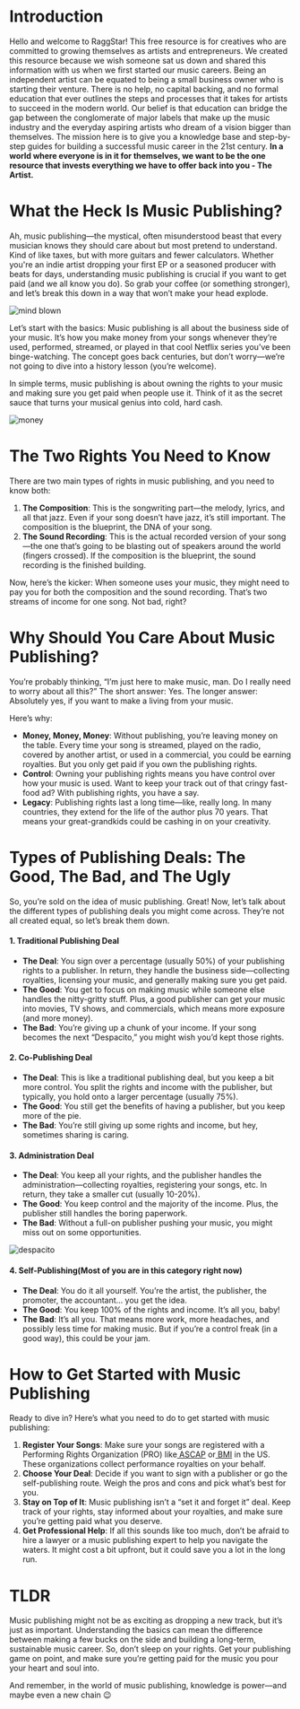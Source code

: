 <script lang='ts'>
  import BlogPageTemplate from '$lib/components/blog/BlogPageTemplate.svelte';
  import type { BlogCardProps } from '$lib/managers/BlogManager';
  import { ASSETS_PATH } from '$lib/managers/BlogManager';
  import { orderedBlogPosts } from '$lib/managers/BlogManager';
  import { page } from '$app/stores';

  const blogPostInfo: BlogCardProps = orderedBlogPosts.find((post) => post.slug === $page.route.id?.split('/')[3]);
  const assetsUrl = `${ASSETS_PATH}/${blogPostInfo.image}`;

  const gif1 = `${assetsUrl}/gif1.gif`;
  const gif2 = `${assetsUrl}/gif2.gif`;
  const gif3 = `${assetsUrl}/gif3.gif`;
  const img1 = `${assetsUrl}/img1.jpeg`;
</script>

<BlogPageTemplate
  title={blogPostInfo.title}
  subtitle={blogPostInfo.subtitle}
  published_date={blogPostInfo.date_published}
  coverImg={blogPostInfo.image}>

# Introduction

Hello and welcome to RaggStar! This free resource is for creatives who are committed to growing themselves as artists and entrepreneurs. We created this resource because we wish someone sat us down and shared this information with us when we first started our music careers. Being an independent artist can be equated to being a small business owner who is starting their venture. There is no help, no capital backing, and no formal education that ever outlines the steps and processes that it takes for artists to succeed in the modern world. Our belief is that education can bridge the gap between the conglomerate of major labels that make up the music industry and the everyday aspiring artists who dream of a vision bigger than themselves. The mission here is to give you a knowledge base and step-by-step guides for building a successful music career in the 21st century. **In a world where everyone is in it for themselves, we want to be the one resource that invests everything we have to offer back into you - The Artist.**

# What the Heck Is Music Publishing?

Ah, music publishing—the mystical, often misunderstood beast that every musician knows they should care about but most pretend to understand. Kind of like taxes, but with more guitars and fewer calculators. Whether you're an indie artist dropping your first EP or a seasoned producer with beats for days, understanding music publishing is crucial if you want to get paid (and we all know you do). So grab your coffee (or something stronger), and let’s break this down in a way that won’t make your head explode.

![mind blown]({gif1})

Let’s start with the basics: Music publishing is all about the business side of your music. It’s how you make money from your songs whenever they’re used, performed, streamed, or played in that cool Netflix series you’ve been binge-watching. The concept goes back centuries, but don’t worry—we’re not going to dive into a history lesson (you’re welcome).

In simple terms, music publishing is about owning the rights to your music and making sure you get paid when people use it. Think of it as the secret sauce that turns your musical genius into cold, hard cash.

![money]({gif2})


# The Two Rights You Need to Know

There are two main types of rights in music publishing, and you need to know both:



1. **The Composition**: This is the songwriting part—the melody, lyrics, and all that jazz. Even if your song doesn’t have jazz, it’s still important. The composition is the blueprint, the DNA of your song.
2. **The Sound Recording**: This is the actual recorded version of your song—the one that’s going to be blasting out of speakers around the world (fingers crossed). If the composition is the blueprint, the sound recording is the finished building.

Now, here’s the kicker: When someone uses your music, they might need to pay you for both the composition and the sound recording. That’s two streams of income for one song. Not bad, right?


# Why Should You Care About Music Publishing?

You’re probably thinking, “I’m just here to make music, man. Do I really need to worry about all this?” The short answer: Yes. The longer answer: Absolutely yes, if you want to make a living from your music.

Here’s why:



* **Money, Money, Money**: Without publishing, you’re leaving money on the table. Every time your song is streamed, played on the radio, covered by another artist, or used in a commercial, you could be earning royalties. But you only get paid if you own the publishing rights.
* **Control**: Owning your publishing rights means you have control over how your music is used. Want to keep your track out of that cringy fast-food ad? With publishing rights, you have a say.
* **Legacy**: Publishing rights last a long time—like, really long. In many countries, they extend for the life of the author plus 70 years. That means your great-grandkids could be cashing in on your creativity.


# Types of Publishing Deals: The Good, The Bad, and The Ugly

So, you’re sold on the idea of music publishing. Great! Now, let’s talk about the different types of publishing deals you might come across. They’re not all created equal, so let’s break them down.


#### **1. Traditional Publishing Deal**



* **The Deal**: You sign over a percentage (usually 50%) of your publishing rights to a publisher. In return, they handle the business side—collecting royalties, licensing your music, and generally making sure you get paid.
* **The Good**: You get to focus on making music while someone else handles the nitty-gritty stuff. Plus, a good publisher can get your music into movies, TV shows, and commercials, which means more exposure (and more money).
* **The Bad**: You’re giving up a chunk of your income. If your song becomes the next “Despacito,” you might wish you’d kept those rights.


#### **2. Co-Publishing Deal**



* **The Deal**: This is like a traditional publishing deal, but you keep a bit more control. You split the rights and income with the publisher, but typically, you hold onto a larger percentage (usually 75%).
* **The Good**: You still get the benefits of having a publisher, but you keep more of the pie.
* **The Bad**: You’re still giving up some rights and income, but hey, sometimes sharing is caring.


#### **3. Administration Deal**



* **The Deal**: You keep all your rights, and the publisher handles the administration—collecting royalties, registering your songs, etc. In return, they take a smaller cut (usually 10-20%).
* **The Good**: You keep control and the majority of the income. Plus, the publisher still handles the boring paperwork.
* **The Bad**: Without a full-on publisher pushing your music, you might miss out on some opportunities.

![despacito]({gif3})

#### **4. Self-Publishing(Most of you are in this category right now)**



* **The Deal**: You do it all yourself. You’re the artist, the publisher, the promoter, the accountant… you get the idea.
* **The Good**: You keep 100% of the rights and income. It’s all you, baby!
* **The Bad**: It’s all you. That means more work, more headaches, and possibly less time for making music. But if you’re a control freak (in a good way), this could be your jam.


# How to Get Started with Music Publishing

Ready to dive in? Here’s what you need to do to get started with music publishing:



1. **Register Your Songs**: Make sure your songs are registered with a Performing Rights Organization (PRO) like[ ASCAP](https://www.ascap.com/) or[ BMI](https://www.bmi.com/) in the US. These organizations collect performance royalties on your behalf.
2. **Choose Your Deal**: Decide if you want to sign with a publisher or go the self-publishing route. Weigh the pros and cons and pick what’s best for you.
3. **Stay on Top of It**: Music publishing isn’t a “set it and forget it” deal. Keep track of your rights, stay informed about your royalties, and make sure you’re getting paid what you deserve.
4. **Get Professional Help**: If all this sounds like too much, don’t be afraid to hire a lawyer or a music publishing expert to help you navigate the waters. It might cost a bit upfront, but it could save you a lot in the long run.


# TLDR

Music publishing might not be as exciting as dropping a new track, but it’s just as important. Understanding the basics can mean the difference between making a few bucks on the side and building a long-term, sustainable music career. So, don’t sleep on your rights. Get your publishing game on point, and make sure you’re getting paid for the music you pour your heart and soul into.

And remember, in the world of music publishing, knowledge is power—and maybe even a new chain 😉


</BlogPageTemplate>
